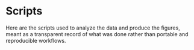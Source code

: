# Scripts

Here are the scripts used to analyze the data and produce the figures, meant as a transparent record of what was done rather than portable and reproducible workflows.
